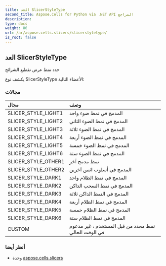 ```yaml
---
title: العد SlicerStyleType
second_title: Aspose.Cells for Python via .NET API المراجع
description:
type: docs
weight: 80
url: /ar/aspose.cells.slicers/slicerstyletype/
is_root: false
---
```

##  العد SlicerStyleType
حدد نمط عرض تقطيع الشرائح



يكشف نوع SlicerStyleType الأعضاء التالية:

###  مجالات
| مجال| وصف|
| :- | :- |
| SLICER_STYLE_LIGHT1 | المدمج في نمط ضوء واحد|
| SLICER_STYLE_LIGHT2 | المدمج في نمط الضوء الثاني|
| SLICER_STYLE_LIGHT3 | المدمج في نمط الضوء ثلاثة|
| SLICER_STYLE_LIGHT4 | المدمج في نمط الضوء أربعة|
| SLICER_STYLE_LIGHT5 | المدمج في نمط الضوء خمسة|
| SLICER_STYLE_LIGHT6 |المدمج في نمط الضوء ستة|
| SLICER_STYLE_OTHER1 | نمط مدمج آخر|
| SLICER_STYLE_OTHER2 | المدمج في أسلوب اثنين آخرين|
| SLICER_STYLE_DARK1 | المدمج في نمط الظلام واحد|
| SLICER_STYLE_DARK2 | المدمج في نمط السحب الداكن|
| SLICER_STYLE_DARK3 | المدمج في النمط الداكن ثلاثة|
| SLICER_STYLE_DARK4 | المدمج في نمط الظلام أربعة|
| SLICER_STYLE_DARK5 | المدمج في نمط الظلام خمسة|
| SLICER_STYLE_DARK6 | المدمج في نمط الظلام ستة|
| CUSTOM | نمط محدد من قبل المستخدم ، غير مدعوم في الوقت الحالي|



###  أنظر أيضا
* وحدة [aspose.cells.slicers](..)
